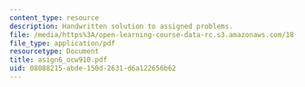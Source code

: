 ```yaml
---
content_type: resource
description: Handwritten solution to assigned problems.
file: /media/https%3A/open-learning-course-data-rc.s3.amazonaws.com/18-996a-simplicity-theory-spring-2004/08088215abde150d2631d6a122656b62_asign6_ocw910.pdf
file_type: application/pdf
resourcetype: Document
title: asign6_ocw910.pdf
uid: 08088215-abde-150d-2631-d6a122656b62
---
```


